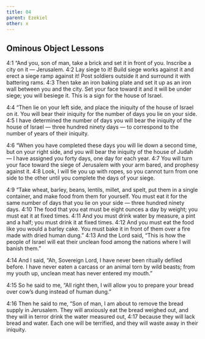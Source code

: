 ```yaml
---
title: 04
parent: Ezekiel
other: x
---
```


## Ominous Object Lessons

<a name="4:1">4:1</a> “And you, son of man, take a brick and set it in front of you. Inscribe a city on it — Jerusalem. <a name="4:2">4:2</a> Lay siege to it! Build siege works against it and erect a siege ramp against it! Post soldiers outside it and surround it with battering rams. <a name="4:3">4:3</a> Then take an iron baking plate and set it up as an iron wall between you and the city. Set your face toward it and it will be under siege; you will besiege it. This is a sign for the house of Israel.

<a name="4:4">4:4</a> “Then lie on your left side, and place the iniquity of the house of Israel on it. You will bear their iniquity for the number of days you lie on your side. <a name="4:5">4:5</a> I have determined the number of days you will bear the iniquity of the house of Israel — three hundred ninety days — to correspond to the number of years of their iniquity.

<a name="4:6">4:6</a> “When you have completed these days you will lie down a second time, but on your right side, and you will bear the iniquity of the house of Judah — I have assigned you forty days, one day for each year. <a name="4:7">4:7</a> You will turn your face toward the siege of Jerusalem with your arm bared, and prophesy against it. <a name="4:8">4:8</a> Look, I will tie you up with ropes, so you cannot turn from one side to the other until you complete the days of your siege.

<a name="4:9">4:9</a> “Take wheat, barley, beans, lentils, millet, and spelt, put them in a single container, and make food from them for yourself. You must eat it for the same number of days that you lie on your side — three hundred ninety days. <a name="4:10">4:10</a> The food that you eat must be eight ounces a day by weight; you must eat it at fixed times. <a name="4:11">4:11</a> And you must drink water by measure, a pint and a half; you must drink it at fixed times. <a name="4:12">4:12</a> And you must eat the food like you would a barley cake. You must bake it in front of them over a fire made with dried human dung.” <a name="4:13">4:13</a> And the Lord said, “This is how the people of Israel will eat their unclean food among the nations where I will banish them.”

<a name="4:14">4:14</a> And I said, “Ah, Sovereign Lord, I have never been ritually defiled before. I have never eaten a carcass or an animal torn by wild beasts; from my youth up, unclean meat has never entered my mouth.”

<a name="4:15">4:15</a> So he said to me, “All right then, I will allow you to prepare your bread over cow’s dung instead of human dung.”

<a name="4:16">4:16</a> Then he said to me, “Son of man, I am about to remove the bread supply in Jerusalem. They will anxiously eat the bread weighed out, and they will in terror drink the water measured out, <a name="4:17">4:17</a> because they will lack bread and water. Each one will be terrified, and they will waste away in their iniquity.
